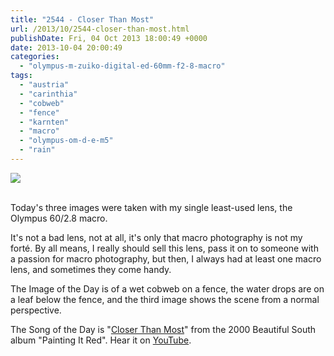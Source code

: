 ```yaml
---
title: "2544 - Closer Than Most"
url: /2013/10/2544-closer-than-most.html
publishDate: Fri, 04 Oct 2013 18:00:49 +0000
date: 2013-10-04 20:00:49
categories: 
  - "olympus-m-zuiko-digital-ed-60mm-f2-8-macro"
tags: 
  - "austria"
  - "carinthia"
  - "cobweb"
  - "fence"
  - "karnten"
  - "macro"
  - "olympus-om-d-e-m5"
  - "rain"
---
```

<div class="container">
<div class="center"><a target="_blank" href="https://d25zfm9zpd7gm5.cloudfront.net/1200x1200/2013/20130928_090803_lr.jpg"><img src="https://d25zfm9zpd7gm5.cloudfront.net/0600x0600/2013/20130928_090803_lr.jpg" /></a></div>
</div>
<br />

Today's three images were taken with my single least-used lens, the Olympus 60/2.8 macro.

<a target="_blank" href="https://d25zfm9zpd7gm5.cloudfront.net/1200x1200/2013/20130928_091014_lr.jpg"><img style="margin: 0pt 10px 0pt 0px; float: left;" src="https://d25zfm9zpd7gm5.cloudfront.net/0150x0150/2013/20130928_091014_lr.jpg" alt="" border="0" /></a> It's not a bad lens, not at all, it's only that macro photography is not my forté. By all means, I really should sell this lens, pass it on to someone with a passion for macro photography, but then, I always had at least one macro lens, and sometimes they come handy.

<a target="_blank" href="https://d25zfm9zpd7gm5.cloudfront.net/1200x1200/2013/20130928_091144_lr.jpg"><img style="margin: 0pt 0px 0pt 10px; float: right;" src="https://d25zfm9zpd7gm5.cloudfront.net/0150x0150/2013/20130928_091144_lr.jpg" alt="" border="0" /></a> The Image of the Day is of a wet cobweb on a fence, the water drops are on a leaf below the fence, and the third image shows the scene from a normal perspective.

 The Song of the Day is "<a href="http://www.lyricsmode.com/lyrics/b/beautiful_south/closer_than_most.html" target="_blank">Closer Than Most</a>" from the 2000 Beautiful South album "Painting It Red". Hear it on <a href="http://www.youtube.com/watch?v=CwLVGJAbKl0" target="_blank">YouTube</a>.
